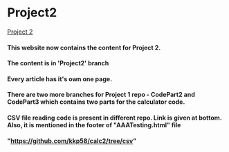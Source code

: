 # Project2

[Project 2](http://concepts.eastus.azurecontainer.io/)


####  This website now contains the content for Project 2.
#### The content is in 'Project2' branch
#### Every article has it's own one page.
#### There are two more branches for Project 1 repo - CodePart2 and CodePart3 which contains two parts for the calculator code.
#### CSV file reading code is present in different repo. Link is given at bottom. Also, it is mentioned in the footer of "AAATesting.html" file
#### "https://github.com/kkp58/calc2/tree/csv"
